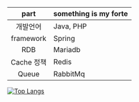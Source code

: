 <!--
![Anurag's github stats](https://github-readme-stats.vercel.app/api?username=skok1025&show_icons=true&theme=radical)
-->
|part|something is my forte|
|:------:|---|
|개발언어|Java, PHP|
|framework|Spring|
|RDB|Mariadb|
|Cache 정책|Redis|
|Queue|RabbitMq|
[![Top Langs](https://github-readme-stats.vercel.app/api/top-langs/?username=skok1025&layout=compact&show_icons=true&theme=radical)](https://github.com/skok1025/github-readme-stats)

